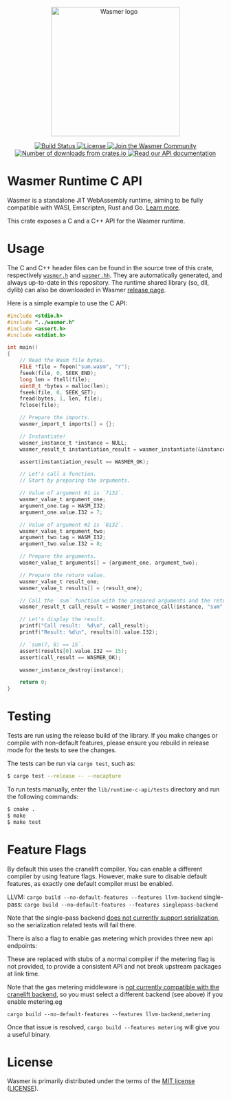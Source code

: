<p align="center">
  <a href="https://wasmer.io" target="_blank" rel="noopener noreferrer">
    <img width="300" src="https://raw.githubusercontent.com/wasmerio/wasmer/master/logo.png" alt="Wasmer logo">
  </a>
</p>

<p align="center">
  <a href="https://dev.azure.com/wasmerio/wasmer/_build/latest?definitionId=3&branchName=master">
    <img src="https://img.shields.io/azure-devops/build/wasmerio/wasmer/3.svg?style=flat-square" alt="Build Status">
  </a>
  <a href="https://github.com/wasmerio/wasmer/blob/master/LICENSE">
    <img src="https://img.shields.io/github/license/wasmerio/wasmer.svg?style=flat-square" alt="License">
  </a>
  <a href="https://spectrum.chat/wasmer">
    <img src="https://withspectrum.github.io/badge/badge.svg" alt="Join the Wasmer Community">
  </a>
  <a href="https://crates.io/crates/wasmer-runtime-c-api">
    <img src="https://img.shields.io/crates/d/wasmer-runtime-c-api.svg?style=flat-square" alt="Number of downloads from crates.io">
  </a>
  <a href="https://docs.rs/wasmer-runtime-c-api">
    <img src="https://docs.rs/wasmer-runtime-c-api/badge.svg" alt="Read our API documentation">
  </a>
</p>

# Wasmer Runtime C API

Wasmer is a standalone JIT WebAssembly runtime, aiming to be fully
compatible with WASI, Emscripten, Rust and Go. [Learn
more](https://github.com/wasmerio/wasmer).

This crate exposes a C and a C++ API for the Wasmer runtime.

# Usage

The C and C++ header files can be found in the source tree of this
crate, respectively [`wasmer.h`][wasmer_h] and
[`wasmer.hh`][wasmer_hh]. They are automatically generated, and always
up-to-date in this repository.
The runtime shared library (so, dll, dylib) can also be downloaded in Wasmer [release page](https://github.com/wasmerio/wasmer/releases).

Here is a simple example to use the C API:

```c
#include <stdio.h>
#include "../wasmer.h"
#include <assert.h>
#include <stdint.h>

int main()
{
    // Read the Wasm file bytes.
    FILE *file = fopen("sum.wasm", "r");
    fseek(file, 0, SEEK_END);
    long len = ftell(file);
    uint8_t *bytes = malloc(len);
    fseek(file, 0, SEEK_SET);
    fread(bytes, 1, len, file);
    fclose(file);

    // Prepare the imports.
    wasmer_import_t imports[] = {};

    // Instantiate!
    wasmer_instance_t *instance = NULL;
    wasmer_result_t instantiation_result = wasmer_instantiate(&instance, bytes, len, imports, 0);

    assert(instantiation_result == WASMER_OK);

    // Let's call a function.
    // Start by preparing the arguments.

    // Value of argument #1 is `7i32`.
    wasmer_value_t argument_one;
    argument_one.tag = WASM_I32;
    argument_one.value.I32 = 7;

    // Value of argument #2 is `8i32`.
    wasmer_value_t argument_two;
    argument_two.tag = WASM_I32;
    argument_two.value.I32 = 8;

    // Prepare the arguments.
    wasmer_value_t arguments[] = {argument_one, argument_two};

    // Prepare the return value.
    wasmer_value_t result_one;
    wasmer_value_t results[] = {result_one};

    // Call the `sum` function with the prepared arguments and the return value.
    wasmer_result_t call_result = wasmer_instance_call(instance, "sum", arguments, 2, results, 1);

    // Let's display the result.
    printf("Call result:  %d\n", call_result);
    printf("Result: %d\n", results[0].value.I32);

    // `sum(7, 8) == 15`.
    assert(results[0].value.I32 == 15);
    assert(call_result == WASMER_OK);

    wasmer_instance_destroy(instance);

    return 0;
}
```

# Testing

Tests are run using the release build of the library.  If you make
changes or compile with non-default features, please ensure you
rebuild in release mode for the tests to see the changes.

The tests can be run via `cargo test`, such as:

```sh
$ cargo test --release -- --nocapture
```

To run tests manually, enter the `lib/runtime-c-api/tests` directory
and run the following commands:

```sh
$ cmake .
$ make
$ make test
```

# Feature Flags

By default this uses the cranelift compiler. You can enable a different compiler
by using feature flags. However, make sure to disable default features, as exactly
one default compiler must be enabled.

LLVM: `cargo build --no-default-features --features llvm-backend`
single-pass: `cargo build --no-default-features --features singlepass-backend`

Note that the single-pass backend 
[does not currently support serialization](https://github.com/wasmerio/wasmer/issues/811),
so the serialization related tests will fail there.

There is also a flag to enable gas metering which provides three new api endpoints:

These are replaced with stubs of a normal compiler if the metering flag is not provided, 
to provide a consistent API and not break upstream packages at link time.

Note that the gas metering middleware is 
[not currently compatible with the cranelift backend](https://github.com/wasmerio/wasmer/issues/819),
so you must select a different backend (see above) if you enable metering.eg

`cargo build --no-default-features --features llvm-backend,metering`

Once that issue is resolved, `cargo build --features metering` will give you a useful binary.

# License

Wasmer is primarily distributed under the terms of the [MIT
license][mit-license] ([LICENSE][license]).


[wasmer_h]: ./wasmer.h
[wasmer_hh]: ./wasmer.hh
[mit-license]: http://opensource.org/licenses/MIT
[license]: https://github.com/wasmerio/wasmer/blob/master/LICENSE
